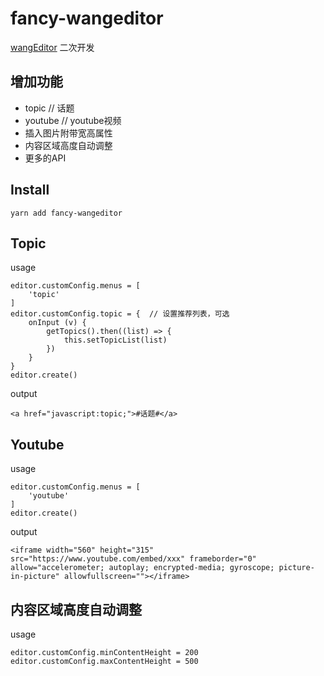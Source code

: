 
# fancy-wangeditor

[wangEditor](http://wangEditor.github.io/) 二次开发

## 增加功能

- topic // 话题
- youtube // youtube视频
- 插入图片附带宽高属性
- 内容区域高度自动调整
- 更多的API

## Install

```
yarn add fancy-wangeditor
```

## Topic

usage
```
editor.customConfig.menus = [
    'topic'
]
editor.customConfig.topic = {  // 设置推荐列表，可选
    onInput (v) {
        getTopics().then((list) => {
            this.setTopicList(list)
        })
    }
}
editor.create()
```
output
```
<a href="javascript:topic;">#话题#</a>
```

## Youtube

usage
```
editor.customConfig.menus = [
    'youtube'
]
editor.create()
```
output
```
<iframe width="560" height="315" src="https://www.youtube.com/embed/xxx" frameborder="0" allow="accelerometer; autoplay; encrypted-media; gyroscope; picture-in-picture" allowfullscreen=""></iframe>
```

## 内容区域高度自动调整

usage
```
editor.customConfig.minContentHeight = 200
editor.customConfig.maxContentHeight = 500
```
